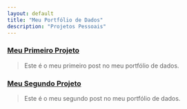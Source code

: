 ```yaml
---
layout: default
title: "Meu Portfólio de Dados"
description: "Projetos Pessoais"
---
```


### [Meu Primeiro Projeto](./another-page.md)
> Este é o meu primeiro post no meu portfólio de dados.

### [Meu Segundo Projeto](./another-page.md)
> Este é o meu segundo post no meu portfólio de dados.

